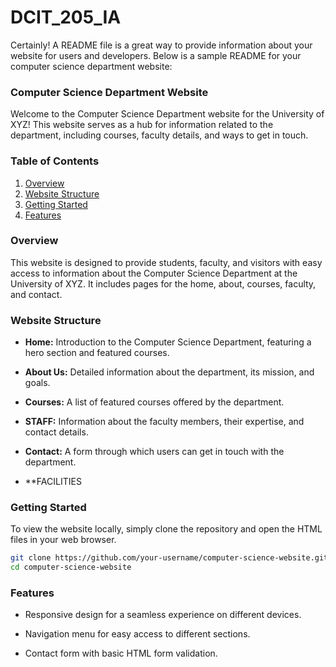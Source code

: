 # DCIT_205_IA
Certainly! A README file is a great way to provide information about your website for users and developers. Below is a sample README for your computer science department website:

### Computer Science Department Website

Welcome to the Computer Science Department website for the University of XYZ! This website serves as a hub for information related to the department, including courses, faculty details, and ways to get in touch.

### Table of Contents

1. [Overview](#overview)
2. [Website Structure](#website-structure)
3. [Getting Started](#getting-started)
4. [Features](#features)

### Overview

This website is designed to provide students, faculty, and visitors with easy access to information about the Computer Science Department at the University of XYZ. It includes pages for the home, about, courses, faculty, and contact.

### Website Structure

- **Home:** Introduction to the Computer Science Department, featuring a hero section and featured courses.
  
- **About Us:** Detailed information about the department, its mission, and goals.
  
- **Courses:** A list of featured courses offered by the department.
  
- **STAFF:** Information about the faculty members, their expertise, and contact details.
  
- **Contact:** A form through which users can get in touch with the department.
- **FACILITIES

### Getting Started

To view the website locally, simply clone the repository and open the HTML files in your web browser.

```bash
git clone https://github.com/your-username/computer-science-website.git
cd computer-science-website
```

### Features

- Responsive design for a seamless experience on different devices.
  
- Navigation menu for easy access to different sections.
  
- Contact form with basic HTML form validation.

